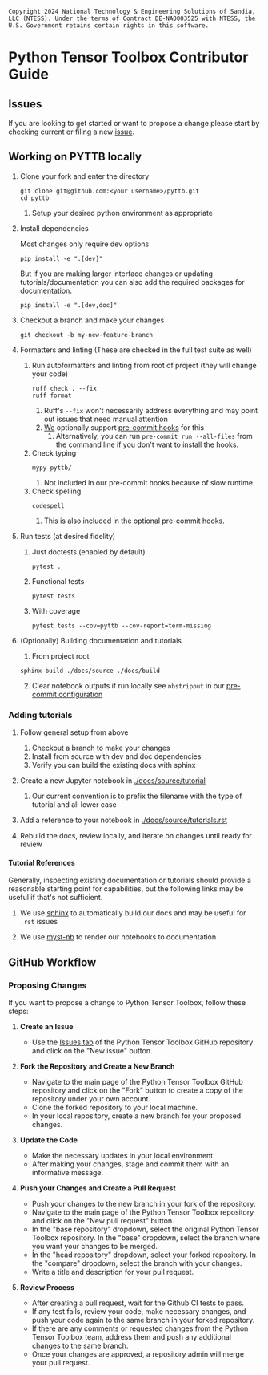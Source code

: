 ```
Copyright 2024 National Technology & Engineering Solutions of Sandia,
LLC (NTESS). Under the terms of Contract DE-NA0003525 with NTESS, the
U.S. Government retains certain rights in this software.
```

# Python Tensor Toolbox Contributor Guide

## Issues
If you are looking to get started or want to propose a change please start by checking
current or filing a new [issue](https://github.com/sandialabs/pyttb/issues).

## Working on PYTTB locally
1. Clone your fork and enter the directory
    ```
    git clone git@github.com:<your username>/pyttb.git
    cd pyttb
    ```
    1. Setup your desired python environment as appropriate

1. Install dependencies
   
   Most changes only require dev options
    ```commandline
    pip install -e ".[dev]"
    ```

   But if you are making larger interface changes or updating tutorials/documentation
   you can also add the required packages for documentation.
   ```commandline
   pip install -e ".[dev,doc]"
   ```

1. Checkout a branch and make your changes
    ```
    git checkout -b my-new-feature-branch
    ```
1. Formatters and linting (These are checked in the full test suite as well)
   1. Run autoformatters and linting from root of project (they will change your code)
      ```commandline
      ruff check . --fix
      ruff format
      ```
      1. Ruff's `--fix` won't necessarily address everything and may point out issues that need manual attention
      1. [We](./.pre-commit-config.yaml) optionally support [pre-commit hooks](https://pre-commit.com/) for this
         1. Alternatively, you can run `pre-commit run --all-files` from the command line if you don't want to install the hooks.
   1. Check typing
      ```commandline
      mypy pyttb/
      ```
      1. Not included in our pre-commit hooks because of slow runtime.
   1. Check spelling
      ```commandline
      codespell
      ```
      1. This is also included in the optional pre-commit hooks.

1. Run tests (at desired fidelity)
   1. Just doctests (enabled by default)
        ```commandline
        pytest .
        ```
   1. Functional tests
        ```commandline
        pytest tests
        ```
   1. With coverage
        ```commandline
        pytest tests --cov=pyttb --cov-report=term-missing
        ```

1. (Optionally) Building documentation and tutorials
   1. From project root
   ```commandline
   sphinx-build ./docs/source ./docs/build
   ```
   2. Clear notebook outputs if run locally see `nbstripout` in our [pre-commit configuration](.pre-commit-config.yaml)

### Adding tutorials

1. Follow general setup from above
   1. Checkout a branch to make your changes
   1. Install from source with dev and doc dependencies
   1. Verify you can build the existing docs with sphinx

1. Create a new Jupyter notebook in [./docs/source/tutorial](./docs/source/tutorial)
   1. Our current convention is to prefix the filename with the type of tutorial and all lower case

1. Add a reference to your notebook in [./docs/source/tutorials.rst](./docs/source/tutorials.rst)

1. Rebuild the docs, review locally, and iterate on changes until ready for review

#### Tutorial References
Generally, inspecting existing documentation or tutorials should provide a reasonable starting point for capabilities,
but the following links may be useful if that's not sufficient.

1. We use [sphinx](https://www.sphinx-doc.org/) to automatically build our docs and may be useful for `.rst` issues

1. We use [myst-nb](https://myst-nb.readthedocs.io/) to render our notebooks to documentation

## GitHub Workflow

### Proposing Changes

If you want to propose a change to Python Tensor Toolbox, follow these steps:

1. **Create an Issue**
    - Use the [Issues tab](https://github.com/sandialabs/pyttb/issues) of the Python Tensor Toolbox GitHub repository and click on the "New issue" button.

1. **Fork the Repository and Create a New Branch**
    - Navigate to the main page of the Python Tensor Toolbox GitHub repository and click on the "Fork" button to create a copy of the repository under your own account.
    - Clone the forked repository to your local machine.
    - In your local repository, create a new branch for your proposed changes.

1. **Update the Code**
    - Make the necessary updates in your local environment.
    - After making your changes, stage and commit them with an informative message.

1. **Push your Changes and Create a Pull Request**
    - Push your changes to the new branch in your fork of the repository.
    - Navigate to the main page of the Python Tensor Toolbox repository and click on the "New pull request" button.
    - In the "base repository" dropdown, select the original Python Tensor Toolbox repository. In the "base" dropdown, select the branch where you want your changes to be merged.
    - In the "head repository" dropdown, select your forked repository. In the "compare" dropdown, select the branch with your changes.
    - Write a title and description for your pull request.

1. **Review Process**
    - After creating a pull request, wait for the Github CI tests to pass.
    - If any test fails, review your code, make necessary changes, and push your code again to the same branch in your forked repository.
    - If there are any comments or requested changes from the Python Tensor Toolbox team, address them and push any additional changes to the same branch.
    - Once your changes are approved, a repository admin will merge your pull request.
